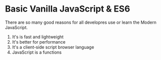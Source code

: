 # Basic Vanilla JavaScript & ES6

There are so many good reasons for all developres use or learn the Modern JavaScript.

1. It's is fast and lightweight
2. It's better for performance
3. It's a client-side script browser language
4. JavaScript is a functions



